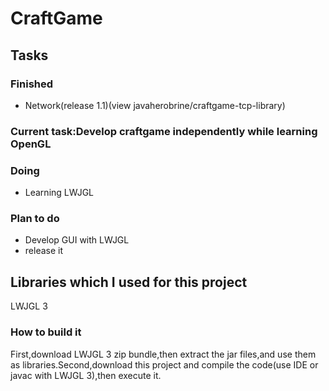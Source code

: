 # CraftGame
## Tasks
### Finished
- Network(release 1.1)(view javaherobrine/craftgame-tcp-library)
### Current task:Develop craftgame independently while learning OpenGL
### Doing
- Learning LWJGL

### Plan to do
- Develop GUI with LWJGL
- release it

## Libraries which I used for this project
LWJGL 3
### How to build it
First,download LWJGL 3 zip bundle,then extract the jar files,and use them as libraries.Second,download this project and compile the code(use IDE or javac with LWJGL 3),then execute it.
